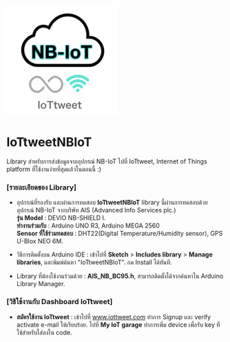 ![alt text](https://github.com/Isaranu/IoTtweetNBIoT/blob/master/Logo%20IoTtweetNBIoT.png "logo")
# IoTtweetNBIoT
Library สำหรับการส่งข้อมูลจากอุปกรณ์ NB-IoT ไปที่ IoTtweet, Internet of Things platform ที่ใช้งานง่ายที่สุดแล้วในตอนนี้ :)

### [รายละเอียดของ Library]

- อุปกรณ์ที่รองรับ และผ่านการทดสอบ **IoTtweetNBIoT** library นี้ผ่านการทดสอบด้วยอุปกรณ์ NB-IoT จากบริษัท AIS (Advanced Info Services plc.)<br>
**รุ่น Model** : DEVIO NB-SHIELD I.<br>
**ทำงานร่วมกับ** : Arduino UNO R3, Arduino MEGA 2560<br>
**Sensor ที่ใช้ร่วมทดสอบ** : DHT22(Digital Temperature/Humidity sensor), GPS U-Blox NEO 6M.<br>

- วิธีการติดตั้งบน Arduino IDE : เข้าไปที่ **Sketch** > **Includes library** > **Manage libraries**, และพิมพ์ค้นหา "IoTtweetNBIoT". กด Install ได้ทันที.

- Library ที่ต้องใช้งานร่วมด้วย : **AIS_NB_BC95.h**, สามารถติดตั้งได้จากค้นหาใน Arduino Library Manager.

### [วิธีใช้งานกับ Dashboard IoTtweet]

- **สมัครใช้งาน IoTtweet** : เข้าไปที่ www.iottweet.com ทำการ Signup และ verify activate e-mail ให้เรียบร้อย. ไปที่ **My IoT garage** ทำการเพิ่ม device เพื่อรับ key ที่ใช้สำหรับใส่ลงใน code.


